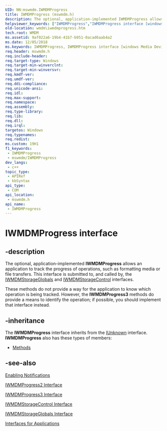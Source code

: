 ```yaml
---
UID: NN:mswmdm.IWMDMProgress
title: IWMDMProgress (mswmdm.h)
description: The optional, application-implemented IWMDMProgress allows an application to track the progress of operations, such as formatting media or file transfers.
helpviewer_keywords: ["IWMDMProgress","IWMDMProgress interface [windows Media Device Manager]","IWMDMProgress interface [windows Media Device Manager]","described","IWMDMProgressInterface","mswmdm/IWMDMProgress","wmdm.iwmdmprogress"]
old-location: wmdm\iwmdmprogress.htm
tech.root: WMDM
ms.assetid: 9af022a6-19b4-41b7-b951-0acad6aab4a2
ms.date: 12/05/2018
ms.keywords: IWMDMProgress, IWMDMProgress interface [windows Media Device Manager], IWMDMProgress interface [windows Media Device Manager],described, IWMDMProgressInterface, mswmdm/IWMDMProgress, wmdm.iwmdmprogress
req.header: mswmdm.h
req.include-header: 
req.target-type: Windows
req.target-min-winverclnt: 
req.target-min-winversvr: 
req.kmdf-ver: 
req.umdf-ver: 
req.ddi-compliance: 
req.unicode-ansi: 
req.idl: 
req.max-support: 
req.namespace: 
req.assembly: 
req.type-library: 
req.lib: 
req.dll: 
req.irql: 
targetos: Windows
req.typenames: 
req.redist: 
ms.custom: 19H1
f1_keywords:
 - IWMDMProgress
 - mswmdm/IWMDMProgress
dev_langs:
 - c++
topic_type:
 - APIRef
 - kbSyntax
api_type:
 - COM
api_location:
 - mswmdm.h
api_name:
 - IWMDMProgress
---
```


# IWMDMProgress interface


## -description

The optional, application-implemented <b>IWMDMProgress</b> allows an application to track the progress of operations, such as formatting media or file transfers. This interface is submitted to, and called by, the <a href="/windows/desktop/api/mswmdm/nn-mswmdm-iwmdmstorageglobals">IWMDMStorageGlobals</a> and <a href="/windows/desktop/api/mswmdm/nn-mswmdm-iwmdmstoragecontrol">IWMDMStorageControl</a> interfaces.

These methods do not provide a way for the application to know which operation is being tracked. However, the <b>IWMDMProgress3</b> methods do provide a means to identify the operation; if possible, you should implement that interface instead.

## -inheritance

The <b xmlns:loc="http://microsoft.com/wdcml/l10n">IWMDMProgress</b> interface inherits from the <a href="/windows/desktop/api/unknwn/nn-unknwn-iunknown">IUnknown</a> interface. <b>IWMDMProgress</b> also has these types of members:
<ul>
<li><a href="https://docs.microsoft.com/">Methods</a></li>
</ul>

## -see-also

<a href="/windows/desktop/WMDM/enabling-notifications">Enabling Notifications</a>



<a href="/windows/desktop/api/mswmdm/nn-mswmdm-iwmdmprogress2">IWMDMProgress2 Interface</a>



<a href="/windows/desktop/api/mswmdm/nn-mswmdm-iwmdmprogress3">IWMDMProgress3 Interface</a>



<a href="/windows/desktop/api/mswmdm/nn-mswmdm-iwmdmstoragecontrol">IWMDMStorageControl Interface</a>



<a href="/windows/desktop/api/mswmdm/nn-mswmdm-iwmdmstorageglobals">IWMDMStorageGlobals Interface</a>



<a href="/windows/desktop/WMDM/interfaces-for-applications">Interfaces for Applications</a>
